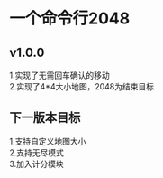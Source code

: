 # 一个命令行2048<br>
## v1.0.0<br>
1.实现了无需回车确认的移动<br>
2.实现了4*4大小地图，2048为结束目标<br>

## 下一版本目标<br>
1.支持自定义地图大小<br>
2.支持无尽模式<br>
3.加入计分模块<br>
